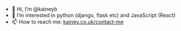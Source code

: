 - 👋 Hi, I’m @kaineyb
- 👀 I’m interested in python (django, flask etc) and JavaScript (React)
- 📫 How to reach me: [kainey.co.uk/contact-me](https://kainey.co.uk/contact-me)

<!---
kaineyb/kaineyb is a ✨ special ✨ repository because its `README.md` (this file) appears on your GitHub profile.
You can click the Preview link to take a look at your changes.
--->
